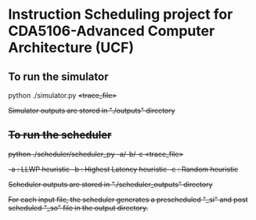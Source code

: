 # Instruction Scheduling project for CDA5106-Advanced Computer Architecture (UCF)


## To run the simulator

python ./simulator.py <s> <n> <trace_file>

Simulator outputs are stored in "./outputs" directory

## To run the scheduler

python ./scheduler/scheduler_py -a/-b/-c <trace_file>

-a : LLWP heuristic
-b : Highest Latency heuristic
-c : Random heuristic

Scheduler outputs are stored in "./scheduler_outputs" directory

For each input file, the scheduler generates a prescheduled "_si" and post scheduled "_so" file in the output directory.
